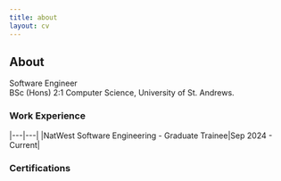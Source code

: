 ```yaml
---
title: about
layout: cv
---
```

## About
Software Engineer<br/>
BSc (Hons) 2:1 Computer Science, University of St. Andrews.

### Work Experience

|---|---|
|NatWest Software Engineering - Graduate Trainee|Sep 2024 - Current|

### Certifications
